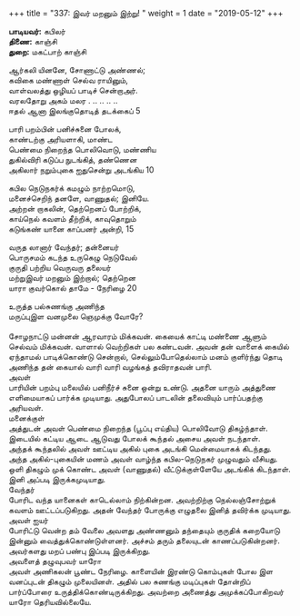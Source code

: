 ﻿+++
title = "337: இவர் மறனும் இற்று!  "
weight = 1
date = "2019-05-12"
+++

**பாடியவர்:** கபிலர்  
**திணை:** காஞ்சி  
**துறை:** மகட்பாற் காஞ்சி  
  
ஆர்கலி யினனே, சோணாட்டு அண்ணல்;  
கவிகை மண்ணாள் செல்வ ராயினும்,  
வாள்வலத்து ஒழியப் பாடிச் சென்றாஅர்.  
வரலதோறு அகம் மலர . .. .. .. ..  
ஈதல் ஆனா இலங்குதொடித் தடக்கைப் 5  
  
பாரி பறம்பின் பனிச்சுனை போலக்,  
காண்டற்கு அரியளாகி, மாண்ட  
பெண்மை நிறைந்த பொலிவொடு, மண்ணிய  
துகில்விரி கடுப்ப நுடங்கித், தண்ணென  
அகிலார் நறும்புகை ஐதுசென்று அடங்கிய 10  
  
கபில நெடுநகர்க் கமழும் நாற்றமொடு,  
மனைச்செறிந் தனளே, வாணுதல்; இனியே.  
அற்றன் றாகலின், தெற்றெனப் போற்றிக்,  
காய்நெல் கவளம் தீற்றிக், காவுதொறும்  
கடுங்கண் யானை காப்பனர் அன்றி, 15  
  
வருத லானார் வேந்தர்; தன்னையர்  
பொருசமம் கடந்த உருகெழு நெடுவேல்  
குருதி பற்றிய வெருவரு தலையர்  
மற்றுஇவர் மறனும் இற்றால்; தெற்றென  
யாரா குவர்கொல் தாமே - நேரிழை 20  
  
உருத்த பல்சுணங்கு அணிந்த  
மருப்புஇள வனமுலை ஞெமுக்கு வோரே?  
   
சோழநாட்டு மன்னன் ஆரவாரம் மிக்கவன். கையைக் காட்டி மண்ணை ஆளும் செல்வம் மிக்கவன். வாளால் வெற்றிகள் பல கண்டவன். அவன் தன் வாளைக் கையில் ஏந்தாமல் பாடிக்கொண்டு சென்றால், செல்லும்போதெல்லாம் மனம் குளிர்ந்து தொடி அணிந்த தன் கையால் வாரி வாரி வழங்கத் தவிராதவன் பாரி.  
அவள்  
பாரியின் பறம்பு மலையில் பனிநீர்ச் சுனை ஒன்று உண்டு. அதனை யாரும் அத்துணை எளிமையாகப் பார்க்க முடியாது. அதுபோலப் பாடலின் தலைவியும் பார்ப்பதற்கு அரியவள்.  
மனைக்குள்  
அத்துடன் அவள் பெண்மை நிறைந்த (பூப்பு எய்திய) பொலிவோடு திகழ்ந்தாள்.  
இடையில் கட்டிய ஆடை ஆடுவது போலக் கூந்தல் அசைய அவள் நடந்தாள்.  
அந்தக் கூந்தலில் அவள் ஊட்டிய அகில் புகை அடங்கி மென்மையாகக் கிடந்தது.  
அந்த அகில்-புகையின் மணம் அவள் வாழ்ந்த கபில-நெடுநகர் முழுவதும் வீசியது.  
ஒளி திகழும் முக் கொண்ட அவள் (வாணுதல்) வீட்டுக்குள்ளேயே அடங்கிக் கிடந்தாள்.  
இனி அப்படி இருக்கமுடியாது.  
வேந்தர்  
போரிட வந்த யானைகள் காடெல்லாம் நிற்கின்றன. அவற்றிற்கு நெல்லஞ்சோற்றுக் கவளம் ஊட்டப்படுகிறது. அதன் வேந்தர் போருக்கு எழுதலை இனித் தவிர்க்க முடியாது.  
அவள் ஐயர்  
போரிட்டு வென்ற தம் வேலை அவளது அண்ணனும் தந்தையும் குருதிக் கறையோடு இன்னும் வைத்துக்கொண்டுள்ளனர். அச்சம் தரும் தலையுடன் காணப்படுகின்றனர். அவர்களது மறப் பண்பு இப்படி இருக்கிறது.  
அவளைத் தழுவுபவர் யாரோ  
அவள் அணிகலன் பூண்ட நேரிழை. காளையின் இரண்டு கொம்புகள் போல இள வனப்புடன் திகழும் முலையினள். அதில் பல சுணங்கு மடிப்புகள் தோன்றிப் பார்ப்போரை உருத்திக்கொண்டிருக்கிறது. அவற்றை அணைத்து அமுக்கப்போகிறவர் யாரோ தெரியவில்லையே.  
